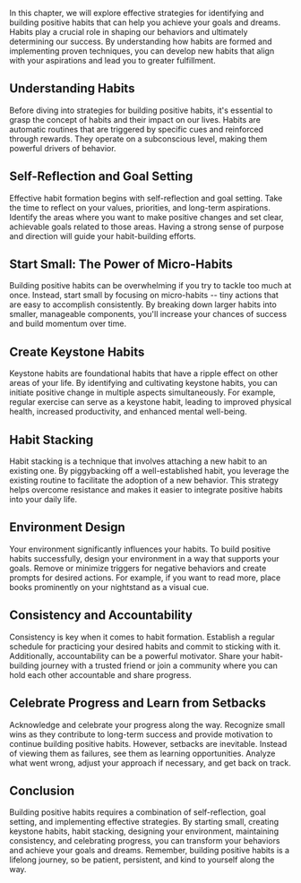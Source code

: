 
In this chapter, we will explore effective strategies for identifying and building positive habits that can help you achieve your goals and dreams. Habits play a crucial role in shaping our behaviors and ultimately determining our success. By understanding how habits are formed and implementing proven techniques, you can develop new habits that align with your aspirations and lead you to greater fulfillment.

Understanding Habits
--------------------

Before diving into strategies for building positive habits, it's essential to grasp the concept of habits and their impact on our lives. Habits are automatic routines that are triggered by specific cues and reinforced through rewards. They operate on a subconscious level, making them powerful drivers of behavior.

Self-Reflection and Goal Setting
--------------------------------

Effective habit formation begins with self-reflection and goal setting. Take the time to reflect on your values, priorities, and long-term aspirations. Identify the areas where you want to make positive changes and set clear, achievable goals related to those areas. Having a strong sense of purpose and direction will guide your habit-building efforts.

Start Small: The Power of Micro-Habits
--------------------------------------

Building positive habits can be overwhelming if you try to tackle too much at once. Instead, start small by focusing on micro-habits -- tiny actions that are easy to accomplish consistently. By breaking down larger habits into smaller, manageable components, you'll increase your chances of success and build momentum over time.

Create Keystone Habits
----------------------

Keystone habits are foundational habits that have a ripple effect on other areas of your life. By identifying and cultivating keystone habits, you can initiate positive change in multiple aspects simultaneously. For example, regular exercise can serve as a keystone habit, leading to improved physical health, increased productivity, and enhanced mental well-being.

Habit Stacking
--------------

Habit stacking is a technique that involves attaching a new habit to an existing one. By piggybacking off a well-established habit, you leverage the existing routine to facilitate the adoption of a new behavior. This strategy helps overcome resistance and makes it easier to integrate positive habits into your daily life.

Environment Design
------------------

Your environment significantly influences your habits. To build positive habits successfully, design your environment in a way that supports your goals. Remove or minimize triggers for negative behaviors and create prompts for desired actions. For example, if you want to read more, place books prominently on your nightstand as a visual cue.

Consistency and Accountability
------------------------------

Consistency is key when it comes to habit formation. Establish a regular schedule for practicing your desired habits and commit to sticking with it. Additionally, accountability can be a powerful motivator. Share your habit-building journey with a trusted friend or join a community where you can hold each other accountable and share progress.

Celebrate Progress and Learn from Setbacks
------------------------------------------

Acknowledge and celebrate your progress along the way. Recognize small wins as they contribute to long-term success and provide motivation to continue building positive habits. However, setbacks are inevitable. Instead of viewing them as failures, see them as learning opportunities. Analyze what went wrong, adjust your approach if necessary, and get back on track.

Conclusion
----------

Building positive habits requires a combination of self-reflection, goal setting, and implementing effective strategies. By starting small, creating keystone habits, habit stacking, designing your environment, maintaining consistency, and celebrating progress, you can transform your behaviors and achieve your goals and dreams. Remember, building positive habits is a lifelong journey, so be patient, persistent, and kind to yourself along the way.
